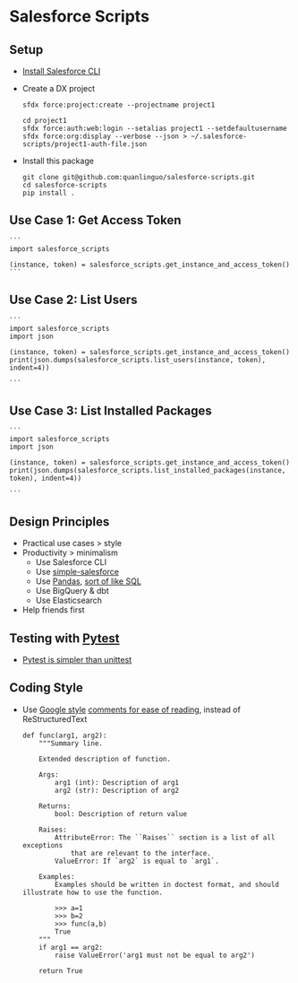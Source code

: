 #  Salesforce Scripts

##  Setup

 *  [Install Salesforce CLI](https://developer.salesforce.com/docs/atlas.en-us.sfdx_setup.meta/sfdx_setup/sfdx_setup_install_cli.htm)

 *  Create a DX project
    ```
    sfdx force:project:create --projectname project1

    cd project1
    sfdx force:auth:web:login --setalias project1 --setdefaultusername
    sfdx force:org:display --verbose --json > ~/.salesforce-scripts/project1-auth-file.json
    ```
 *  Install this package
    ```
    git clone git@github.com:quanlinguo/salesforce-scripts.git
    cd salesforce-scripts
    pip install .
    ```

##  Use Case 1: Get Access Token

    ```
    import salesforce_scripts

    (instance, token) = salesforce_scripts.get_instance_and_access_token()
    ```

##  Use Case 2: List Users

    ```
    import salesforce_scripts
    import json

    (instance, token) = salesforce_scripts.get_instance_and_access_token()
    print(json.dumps(salesforce_scripts.list_users(instance, token), indent=4))
    
    ```

##  Use Case 3: List Installed Packages

    ```
    import salesforce_scripts
    import json

    (instance, token) = salesforce_scripts.get_instance_and_access_token()
    print(json.dumps(salesforce_scripts.list_installed_packages(instance, token), indent=4))
    
    ```

## Design Principles

 *  Practical use cases > style
 *  Productivity > minimalism
    -  Use Salesforce CLI
    -  Use [simple-salesforce](https://github.com/simple-salesforce/simple-salesforce)
    -  Use [Pandas](https://pandas.pydata.org/pandas-docs/version/0.15/tutorials.html), [sort of like SQL](https://towardsdatascience.com/pandas-vs-sql-compared-with-examples-3f14db65c06f)
    -  Use BigQuery & dbt
    -  Use Elasticsearch
 *  Help friends first

##  Testing with [Pytest](https://docs.pytest.org/en/7.1.x/how-to/index.html)

 *  [Pytest is simpler than unittest](https://www.pythonpool.com/python-unittest-vs-pytest/)

##  Coding Style

 *  Use [Google style](https://google.github.io/styleguide/pyguide.html) [comments for ease of reading](https://queirozf.com/entries/python-docstrings-reference-examples), instead of ReStructuredText
    ```
    def func(arg1, arg2):
        """Summary line.

        Extended description of function.

        Args:
            arg1 (int): Description of arg1
            arg2 (str): Description of arg2

        Returns:
            bool: Description of return value

        Raises:
            AttributeError: The ``Raises`` section is a list of all exceptions
                that are relevant to the interface.
            ValueError: If `arg2` is equal to `arg1`.

        Examples:
            Examples should be written in doctest format, and should illustrate how to use the function.

            >>> a=1
            >>> b=2
            >>> func(a,b)
            True
        """
        if arg1 == arg2:
            raise ValueError('arg1 must not be equal to arg2')

        return True
    ```
